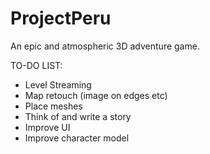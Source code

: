 # ProjectPeru
An epic and atmospheric 3D adventure game.


TO-DO LIST:
- Level Streaming
- Map retouch (image on edges etc)
- Place meshes
- Think of and write a story
- Improve UI
- Improve character model
